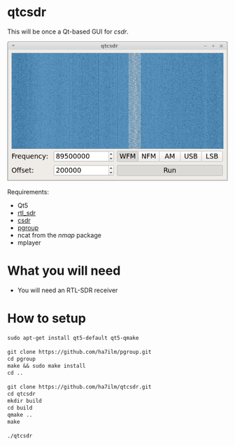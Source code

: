 # qtcsdr

This will be once a Qt-based GUI for *csdr*.

![qtcsdr](/screenshot.png?raw=true)

Requirements:

* Qt5
* <a href="http://sdr.osmocom.org/trac/wiki/rtl-sdr">rtl_sdr</a>
* <a href="https://github.com/simonyiszk/csdr">csdr</a>
* <a href="https://github.com/ha7ilm/pgroup">pgroup</a>
* ncat from the *nmap* package
* mplayer

# What you will need
* You will need an RTL-SDR receiver

# How to setup

    sudo apt-get install qt5-default qt5-qmake
    
	git clone https://github.com/ha7ilm/pgroup.git
    cd pgroup
    make && sudo make install
    cd ..
    
    git clone https://github.com/ha7ilm/qtcsdr.git
    cd qtcsdr
    mkdir build
    cd build
    qmake ..
    make
    
    ./qtcsdr
    
